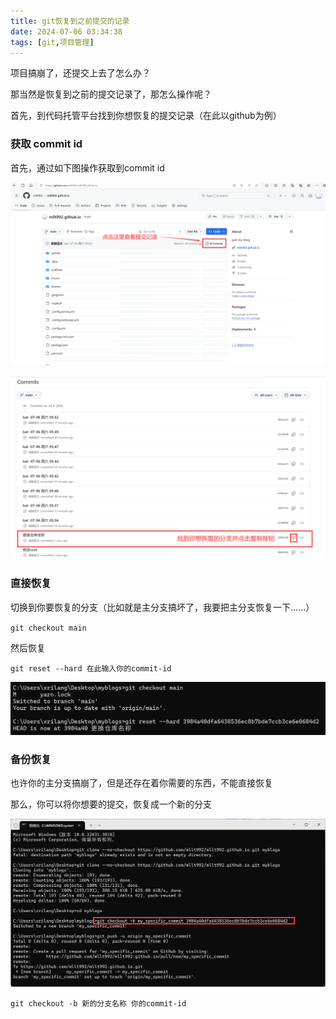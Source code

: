 ```yaml
---
title: git恢复到之前提交的记录
date: 2024-07-06 03:34:38
tags: [git,项目管理]
---
```


项目搞崩了，还提交上去了怎么办？

那当然是恢复到之前的提交记录了，那怎么操作呢？



首先，到代码托管平台找到你想恢复的提交记录（在此以github为例）

### 获取 commit id

首先，通过如下图操作获取到commit id

![image-20240706062921362](./[git]git拯救项目之恢复到之前提交的记录/image-20240706062921362.png)

![image-20240706063059015](./[git]git拯救项目之恢复到之前提交的记录/image-20240706063059015.png)

### 直接恢复

切换到你要恢复的分支（比如就是主分支搞坏了，我要把主分支恢复一下……）

 `git checkout main`

然后恢复 

`git reset --hard 在此输入你的commit-id`

![image-20240706063542952](./[git]git拯救项目之恢复到之前提交的记录/image-20240706063542952.png)

### 备份恢复

也许你的主分支搞崩了，但是还存在着你需要的东西，不能直接恢复

那么，你可以将你想要的提交，恢复成一个新的分支



![image-20240706063735945](./[git]git拯救项目之恢复到之前提交的记录/image-20240706063735945.png)

`git checkout -b 新的分支名称 你的commit-id`
